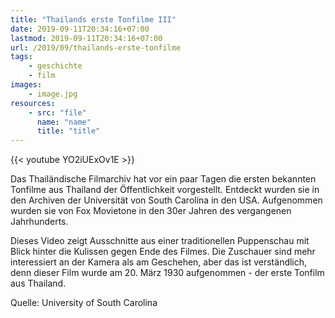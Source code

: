 ```yaml
---
title: "Thailands erste Tonfilme III"
date: 2019-09-11T20:34:16+07:00
lastmod: 2019-09-11T20:34:16+07:00
url: /2019/09/thailands-erste-tonfilme
tags:
    - geschichte
    - film
images:
    - image.jpg
resources:
    - src: "file"
      name: "name"
      title: "title"
---
```


{{< youtube YO2iUExOv1E >}}

Das Thail&auml;ndische Filmarchiv hat vor ein paar Tagen die ersten bekannten Tonfilme aus Thailand der &Ouml;ffentlichkeit vorgestellt. Entdeckt wurden sie in den Archiven der Universit&auml;t von South Carolina in den USA. Aufgenommen wurden sie von Fox Movietone in den 30er Jahren des vergangenen Jahrhunderts. 

Dieses Video zeigt Ausschnitte aus einer traditionellen Puppenschau mit Blick hinter die Kulissen gegen Ende des Filmes. Die Zuschauer sind mehr interessiert an der Kamera als am Geschehen, aber das ist verst&auml;ndlich, denn dieser Film wurde am 20. M&auml;rz 1930 aufgenommen - der erste Tonfilm aus Thailand.

Quelle: University of South Carolina